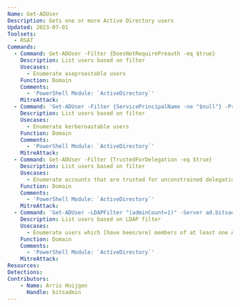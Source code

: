 ```yaml
---
Name: Get-ADUser
Description: Gets one or more Active Directory users
Updated: 2023-07-01
Toolsets:
  - RSAT
Commands:
  - Command: Get-ADUser -Filter {DoesNotRequirePreauth -eq $true}
    Description: List users based on filter
    Usecases:
      - Enumerate aseproastable users
    Function: Domain
    Comments:
      - 'PowerShell Module: `ActiveDirectory`'
    MitreAttack:
  - Command: 'Get-ADUser -Filter {ServicePrincipalName -ne "$null"} -Properties ServicePrincipalName'
    Description: List users based on filter
    Usecases:
      - Enumerate kerberoastable users
    Function: Domain
    Comments:
      - 'PowerShell Module: `ActiveDirectory`'
    MitreAttack:
  - Command: Get-ADUser -Filter {TrustedForDelegation -eq $true}
    Description: List users based on filter
    Usecases:
      - Enumerate accounts that are trusted for unconstrained delegation
    Function: Domain
    Comments:
      - 'PowerShell Module: `ActiveDirectory`'
    MitreAttack:
  - Command: 'Get-ADUser -LDAPFilter "(adminCount=1)" -Server ad.bitsadmin.com'
    Description: List users based on LDAP filter
    Usecases:
      - Enumerate users which [have been/are] members of at least one Administrative group
    Function: Domain
    Comments:
      - 'PowerShell Module: `ActiveDirectory`'
    MitreAttack:
Resources:
Detections:
Contributors:
    - Name: Arris Huijgen
      Handle: bitsadmin
---
```

